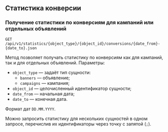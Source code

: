 ## Статистика конверсии


### Получение статистики по конверсиям для кампаний или отдельных объявлений
`GET /api/v1/statistics/{object_type}/{object_id}/conversions/{date_from}-{date_to}.json`

Метод позволяет получать статистику по конверсиям как для кампаний,
так и для отдельных объявлений. Параметры:

* `object_type` — задаёт тип сущности:
    + `banners` — объявление;
    + `campaigns` — кампания;
* `object_id` — целочисленный идентификатор сущности;
* `date_from` — начальная дата;
* `date_to` — конечная дата.

Формат дат `DD.MM.YYYY`.

Можно запросить статистику для нескольких сущностей в одном запросе,
перечислив их идентификаторы через точку с запятой (`;`).

